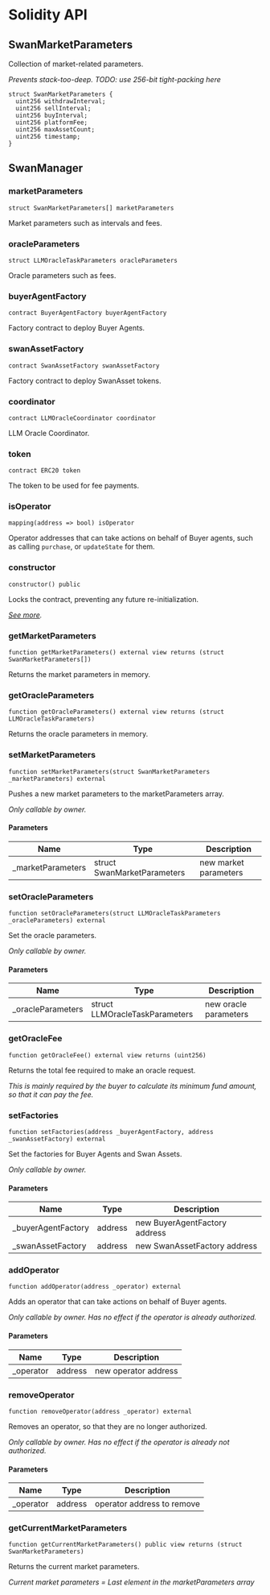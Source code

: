 # Solidity API

## SwanMarketParameters

Collection of market-related parameters.

_Prevents stack-too-deep.
TODO: use 256-bit tight-packing here_

```solidity
struct SwanMarketParameters {
  uint256 withdrawInterval;
  uint256 sellInterval;
  uint256 buyInterval;
  uint256 platformFee;
  uint256 maxAssetCount;
  uint256 timestamp;
}
```

## SwanManager

### marketParameters

```solidity
struct SwanMarketParameters[] marketParameters
```

Market parameters such as intervals and fees.

### oracleParameters

```solidity
struct LLMOracleTaskParameters oracleParameters
```

Oracle parameters such as fees.

### buyerAgentFactory

```solidity
contract BuyerAgentFactory buyerAgentFactory
```

Factory contract to deploy Buyer Agents.

### swanAssetFactory

```solidity
contract SwanAssetFactory swanAssetFactory
```

Factory contract to deploy SwanAsset tokens.

### coordinator

```solidity
contract LLMOracleCoordinator coordinator
```

LLM Oracle Coordinator.

### token

```solidity
contract ERC20 token
```

The token to be used for fee payments.

### isOperator

```solidity
mapping(address => bool) isOperator
```

Operator addresses that can take actions on behalf of Buyer agents,
such as calling `purchase`, or `updateState` for them.

### constructor

```solidity
constructor() public
```

Locks the contract, preventing any future re-initialization.

_[See more](https://docs.openzeppelin.com/contracts/5.x/api/proxy#Initializable-_disableInitializers--)._

### getMarketParameters

```solidity
function getMarketParameters() external view returns (struct SwanMarketParameters[])
```

Returns the market parameters in memory.

### getOracleParameters

```solidity
function getOracleParameters() external view returns (struct LLMOracleTaskParameters)
```

Returns the oracle parameters in memory.

### setMarketParameters

```solidity
function setMarketParameters(struct SwanMarketParameters _marketParameters) external
```

Pushes a new market parameters to the marketParameters array.

_Only callable by owner._

#### Parameters

| Name | Type | Description |
| ---- | ---- | ----------- |
| _marketParameters | struct SwanMarketParameters | new market parameters |

### setOracleParameters

```solidity
function setOracleParameters(struct LLMOracleTaskParameters _oracleParameters) external
```

Set the oracle parameters.

_Only callable by owner._

#### Parameters

| Name | Type | Description |
| ---- | ---- | ----------- |
| _oracleParameters | struct LLMOracleTaskParameters | new oracle parameters |

### getOracleFee

```solidity
function getOracleFee() external view returns (uint256)
```

Returns the total fee required to make an oracle request.

_This is mainly required by the buyer to calculate its minimum fund amount, so that it can pay the fee._

### setFactories

```solidity
function setFactories(address _buyerAgentFactory, address _swanAssetFactory) external
```

Set the factories for Buyer Agents and Swan Assets.

_Only callable by owner._

#### Parameters

| Name | Type | Description |
| ---- | ---- | ----------- |
| _buyerAgentFactory | address | new BuyerAgentFactory address |
| _swanAssetFactory | address | new SwanAssetFactory address |

### addOperator

```solidity
function addOperator(address _operator) external
```

Adds an operator that can take actions on behalf of Buyer agents.

_Only callable by owner.
Has no effect if the operator is already authorized._

#### Parameters

| Name | Type | Description |
| ---- | ---- | ----------- |
| _operator | address | new operator address |

### removeOperator

```solidity
function removeOperator(address _operator) external
```

Removes an operator, so that they are no longer authorized.

_Only callable by owner.
Has no effect if the operator is already not authorized._

#### Parameters

| Name | Type | Description |
| ---- | ---- | ----------- |
| _operator | address | operator address to remove |

### getCurrentMarketParameters

```solidity
function getCurrentMarketParameters() public view returns (struct SwanMarketParameters)
```

Returns the current market parameters.

_Current market parameters = Last element in the marketParameters array_

